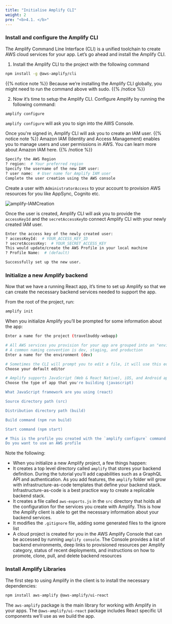 ```yaml
---
title: "Initialise Amplify CLI"
weight: 2
pre: "<b>4.1. </b>"
---
```


### Install and configure the Amplify CLI

The Amplify Command Line Interface (CLI) is a unified toolchain to create AWS cloud services for your app. Let’s go ahead and install the Amplify CLI.

1. Install the Amplify CLI to the project with the following command 

```bash
npm install -g @aws-amplify/cli
```
{{% notice note  %}}
Because we’re installing the Amplify CLI globally, you might need to run the command above with sudo.
{{% /notice %}}

2. Now it’s time to setup the Amplify CLI. Configure Amplify by running the following command:

```bash
amplify configure
```
`amplify configure` will ask you to sign into the AWS Console.

Once you're signed in, Amplify CLI will ask you to create an IAM user.
{{% notice note  %}}
Amazon IAM (Identity and Access Management) enables you to manage users and user permissions in AWS. You can learn more about Amazon IAM here.
{{% /notice %}}

```bash
Specify the AWS Region
? region:  # Your preferred region
Specify the username of the new IAM user:
? user name:  # User name for Amplify IAM user
Complete the user creation using the AWS console
```

Create a user with `AdministratorAccess` to your account to provision AWS resources for you like AppSync, Cognito etc.

![amplify-IAMCreation](../images/amplify-IAMcreation.gif)


Once the user is created, Amplify CLI will ask you to provide the `accessKeyId` and the `secretAccessKey`to connect Amplify CLI with your newly created IAM user.

``` bash
Enter the access key of the newly created user:
? accessKeyId:  # YOUR_ACCESS_KEY_ID
? secretAccessKey:  # YOUR_SECRET_ACCESS_KEY
This would update/create the AWS Profile in your local machine
? Profile Name:  # (default)

Successfully set up the new user.
```
### Initialize a new Amplify backend 

Now that we have a running React app, it’s time to set up Amplify so that we can create the necessary backend services needed to support the app.

From the root of the project, run:

```bash
amplify init
```

When you initialize Amplify you’ll be prompted for some information about the app:

```bash
Enter a name for the project (travelbuddy-webapp)

# All AWS services you provision for your app are grouped into an "environment"
# A common naming convention is dev, staging, and production
Enter a name for the environment (dev)

# Sometimes the CLI will prompt you to edit a file, it will use this editor to open those files.
Choose your default editor

# Amplify supports JavaScript (Web & React Native), iOS, and Android apps
Choose the type of app that you're building (javascript)

What JavaScript framework are you using (react)

Source directory path (src)

Distribution directory path (build)

Build command (npm run build)

Start command (npm start)

# This is the profile you created with the `amplify configure` command in the introduction step.
Do you want to use an AWS profile
```

Note the following:
- When you initialize a new Amplify project, a few things happen:
- It creates a top level directory called `amplify` that stores your backend definition. During the tutorial you’ll add capabilities such as a GraphQL API and authentication. As you add features, the `amplify` folder will grow with infrastructure-as-code templates that define your backend stack. Infrastructure-as-code is a best practice way to create a replicable backend stack.
- It creates a file called `aws-exports.js` in the `src` directory that holds all the configuration for the services you create with Amplify. This is how the Amplify client is able to get the necessary information about your backend services.
- It modifies the `.gitignore` file, adding some generated files to the ignore list
- A cloud project is created for you in the AWS Amplify Console that can be accessed by running `amplify console`. The Console provides a list of backend environments, deep links to provisioned resources per Amplify category, status of recent deployments, and instructions on how to promote, clone, pull, and delete backend resources

### Install Amplify Libraries 

The first step to using Amplify in the client is to install the necessary dependencies:

```bash 
npm install aws-amplify @aws-amplify/ui-react
```
The `aws-amplify` package is the main library for working with Amplify in your apps. The `@aws-amplify/ui-react` package includes React specific UI components we’ll use as we build the app.